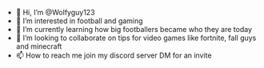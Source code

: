 - 👋 Hi, I’m @Wolfyguy123
- 👀 I’m interested in football and gaming
- 🌱 I’m currently learning how big footballers became who they are today
- 💞️ I’m looking to collaborate on tips for video games like fortnite, fall guys and minecraft 
- 📫 How to reach me join my discord server DM for an invite

<!---
Wolfyguy123/Wolfyguy123 is a ✨ special ✨ repository because its `README.md` (this file) appears on your GitHub profile.
You can click the Preview link to take a look at your changes.
--->
